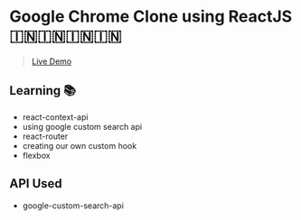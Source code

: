 # Google Chrome Clone using ReactJS 🇮🇳🇮🇳🇮🇳🇮🇳

> [Live Demo]()

## Learning 📚

- react-context-api
- using google custom search api
- react-router
- creating our own custom hook
- flexbox

## API Used

- google-custom-search-api

